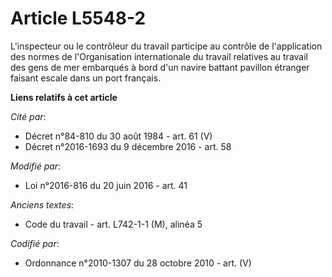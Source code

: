 # Article L5548-2

L'inspecteur ou le contrôleur du travail participe au contrôle de l'application des normes de l'Organisation internationale
du travail relatives au travail des gens de mer embarqués à bord d'un navire battant pavillon étranger faisant escale dans un
port français.

**Liens relatifs à cet article**

_Cité par_:

  - Décret n°84-810 du 30 août 1984 - art. 61 (V)
  - Décret n°2016-1693 du 9 décembre 2016 - art. 58

_Modifié par_:

  - Loi n°2016-816 du 20 juin 2016 - art. 41

_Anciens textes_:

  - Code du travail - art. L742-1-1 (M), alinéa 5

_Codifié par_:

  - Ordonnance n°2010-1307 du 28 octobre 2010 - art. (V)
